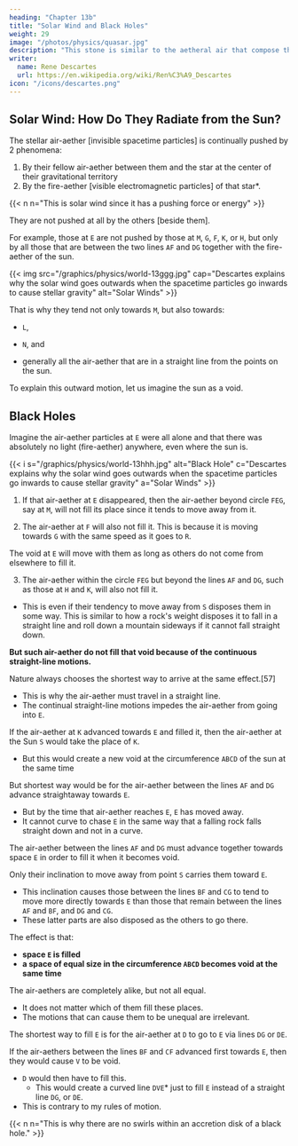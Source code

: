 ```yaml
---
heading: "Chapter 13b"
title: "Solar Wind and Black Holes"
weight: 29
image: "/photos/physics/quasar.jpg"
description: "This stone is similar to the aetheral air that compose the heavens"
writer:
  name: Rene Descartes
  url: https://en.wikipedia.org/wiki/Ren%C3%A9_Descartes
icon: "/icons/descartes.png"
---
```



## Solar Wind: How Do They Radiate from the Sun? 

The stellar air-aether [invisible spacetime particles] is continually pushed by 2 phenomena:

1. By their fellow air-aether between them and the star at the center of their gravitational territory 
2. By the fire-aether [visible electromagnetic particles] of that star*.


{{< n n="This is solar wind since it has a pushing force or energy" >}}


They are not pushed at all by the others [beside them].

For example, those at `E` are not pushed by those at `M`, `G`, `F`, `K`, or `H`, but only by all those that are between the two lines `AF` and `DG` together with the fire-aether of the sun. 


{{< img src="/graphics/physics/world-13ggg.jpg" cap="Descartes explains why the solar wind goes outwards when the spacetime particles go inwards to cause stellar gravity" alt="Solar Winds" >}}


That is why they tend not only towards `M`, but also towards:
- `L`,
- `N`, and
- generally all the air-aether that are in a straight line from the points on the sun.

  <!-- which the rays or straight lines, coming from some part of the sun and passing through the place where the parts are.* -->

<!-- > *Translator's Note: We should modify the diagram here. `E` is a point, the apex of the visual cone `EAD`. By taking a neighborhood of points about `E`, Descartes generates a space, which he also calls `E`. The light coming to that space is the light contained in all the visual cones having a vertex in the space and a base in the sun, i.e. it is the light contained in the truncated cone FADG, where F and G should lie at the upper corners of the space, as shown in the following figure The whole argument seems motivated solely by the need to have a person's eye at E see the whole disk of the sun. -->

To explain this outward motion, let us imagine the sun as a void.  


## Black Holes

Imagine the air-aether particles at `E` were all alone and that there was absolutely no light (fire-aether) anywhere, even where the sun is.

{{< i s="/graphics/physics/world-13hhh.jpg" alt="Black Hole" c="Descartes explains why the solar wind goes outwards when the spacetime particles go inwards to cause stellar gravity" a="Solar Winds" >}}


1. If that air-aether at `E` disappeared, then the air-aether beyond circle `FEG`, say at `M`, will not fill its place since it tends to move away from it.

2. The air-aether at `F` will also not fill it. This is because it is moving towards `G` with the same speed as it goes to `R`.

The void at `E` will move with them as long as others do not come from elsewhere to fill it. 

3. The air-aether within the circle `FEG` but beyond the lines `AF` and `DG`, such as those at `H` and `K`, will also not fill it.
- This is even if their tendency to move away from `S` disposes them in some way. This is similar to how a rock's weight disposes it to fall in a straight line and roll down a mountain sideways if it cannot fall straight down. 

**But such air-aether do not fill that void because of the continuous straight-line motions.**

<!-- We know that a body is being pushed by other bodies when we see them actually advancing toward the place where it is in order to fill the place in the case that it is void. -->
<!-- [56] -->

<!-- Imagine that the parts of the aethereal air -->
 <!-- second element --> 
<!-- at `E` are removed from it and, having posited that, to note in the first place that none of 


Then note in the second place also that those in that circle, to wit, at T are no more disposed to do so; for, even though they really move from T toward G along the course of the whole heaven, nevertheless, because those at `F` also move with the same speed toward `R`, the space `E` (which one must imagine to be mobile like them) will not fail to remain void between G and F,  -->

<!-- Those that are below that circle but that are not contained between the lines `AF` and `DG` (such as those at `H` and `K`) also do not move in any way towards space `E` to fill it, even though the inclination they have to move away from point `S` disposes them in some way to do so (as the weight of a stone disposes it, not only to descend along a straight line in the free air, but also to roll sideways on the slope of a mountain in the case that it cannot descend any other way).	 -->

Nature always chooses the shortest way to arrive at the same effect.[57] 
- This is why the air-aether must travel in a straight line.
- The continual straight-line motions impedes the air-aether from going into `E`. 
<!-- that space. -->


If the air-aether at `K` advanced towards `E` and filled it, then the air-aether at the Sun `S` would take the place of `K`.
- But this would create a new void at the circumference `ABCD` of the sun at the same time
<!-- fill in that place  advance at the same instant towards the place which they were leaving. -->

<!-- Hence, the effect of their motion would be only that space `E` would be filled.
- There would be another of equal size in  that would become void .  -->

But shortest way would be for the air-aether between the lines `AF` and `DG` advance straightaway towards `E`.
- But by the time that air-aether reaches `E`, `E` has moved away.
- It cannot curve to chase `E` in the same way that a falling rock falls straight down and not in a curve.  

<!-- - Consequently, when there is nothing impeding the air-aether between the lines `AF` and `DG` from filling `E`, the others do not tend at all towards `E`, no more than a stone ever tends to fall obliquely toward the center of the earth when it can fall in a straight line. -->



The air-aether between the lines `AF` and `DG` must advance together towards space `E` in order to fill it when it becomes void.

Only their inclination to move away from point `S` carries them toward `E`.
- This inclination causes those between the lines `BF` and `CG` to tend to move more directly towards `E` than those that remain between the lines `AF` and `BF`, and `DG` and `CG`.
- These latter parts are also disposed as the others to go there.

The effect is that:
- **space `E` is filled**
- **a space of equal size in the circumference `ABCD` becomes void at the same time**

The air-aethers are completely alike, but not all equal.
- It does not matter which of them fill these places.
- The motions that can cause them to be unequal are irrelevant.

<!-- For, as regards the change of position they undergo in the other places that they were previously filling and that still remain full of them afterwards, it is not at all considerable, in as much as they must be supposed to be so equal and so completely like one another that it does not matter by which parts each of these places is filled.

But this does not mean that they are all equal. It means merely that the motions of which their inequality can be the cause are not pertinent to the action of which we are speaking. -->


The shortest way to fill `E` is for the air-aether at `D` to go to `E` via lines `DG` or `DE`. 

<!-- There is no shorter way of causing one part `E` of space to be filled while another, for example at `D`, becomes void than if all the parts of matter on the straight line `DG`, or `DE`, advance together toward `E`.  -->

If the air-aethers between the lines `BF` and `CF` advanced first towards `E`, then they would cause `V` to be void. 
- `D` would then have to fill this.
  - This would create a curved line `DVE`* just to fill `E` instead of a straight line `DG`, or `DE`.
- This is contrary to my rules of motion.

{{< n n="This is why there are no swirls within an accretion disk of a black hole." >}}
 


 <!-- another space below them at `V`, into which those which are at `D` had to come.  -->

<!-- Thus, the same effect that can be produced by the motion of the matter in the straight line , would be made by the motion of that in the .  -->

